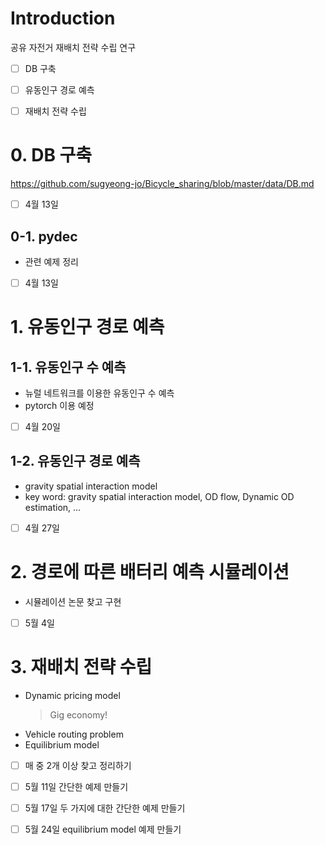 # Introduction

공유 자전거 재배치 전략 수립 연구

- [ ] DB 구축 
- [ ] 유동인구 경로 예측
- [ ] 재배치 전략 수립


# 0. DB 구축

https://github.com/sugyeong-jo/Bicycle_sharing/blob/master/data/DB.md

- [ ] 4월 13일

## 0-1. pydec 
- 관련 예제 정리 
- [ ] 4월 13일


# 1. 유동인구 경로 예측

## 1-1. 유동인구 수 예측
- 뉴럴 네트워크를 이용한 유동인구 수 예측
- pytorch 이용 예정
- [ ] 4월 20일

## 1-2. 유동인구 경로 예측
- gravity spatial interaction model
- key word: gravity spatial interaction model, OD flow, Dynamic OD estimation, ...
- [ ] 4월 27일

# 2. 경로에 따른 배터리 예측 시뮬레이션
- 시뮬레이션 논문 찾고 구현
- [ ] 5월 4일

# 3. 재배치 전략 수립
- Dynamic pricing model
    > Gig economy!
- Vehicle routing problem 
- Equilibrium model
- [ ] 매 중 2개 이상 찾고 정리하기
- [ ] 5월 11일 간단한 예제 만들기
- [ ] 5월 17일 두 가지에 대한 간단한 예제 만들기
- [ ] 5월 24일 equilibrium model 예제 만들기




